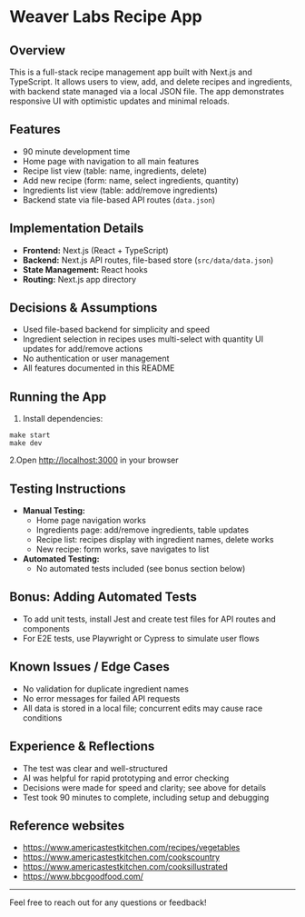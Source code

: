 # Weaver Labs Recipe App

## Overview
This is a full-stack recipe management app built with Next.js and TypeScript. It allows users to view, add, and delete recipes and ingredients, with backend state managed via a local JSON file. The app demonstrates responsive UI with optimistic updates and minimal reloads.

## Features
- 90 minute development time
- Home page with navigation to all main features
- Recipe list view (table: name, ingredients, delete)
- Add new recipe (form: name, select ingredients, quantity)
- Ingredients list view (table: add/remove ingredients)
- Backend state via file-based API routes (`data.json`)

## Implementation Details
- **Frontend:** Next.js (React + TypeScript)
- **Backend:** Next.js API routes, file-based store (`src/data/data.json`)
- **State Management:** React hooks
- **Routing:** Next.js app directory

## Decisions & Assumptions
- Used file-based backend for simplicity and speed
- Ingredient selection in recipes uses multi-select with quantity
UI updates for add/remove actions
- No authentication or user management
- All features documented in this README

## Running the App
1. Install dependencies:

```
make start
make dev
```
2.Open [http://localhost:3000](http://localhost:3000) in your browser

## Testing Instructions
- **Manual Testing:**
  - Home page navigation works
  - Ingredients page: add/remove ingredients, table updates
  - Recipe list: recipes display with ingredient names, delete works
  - New recipe: form works, save navigates to list
- **Automated Testing:**
  - No automated tests included (see bonus section below)

## Bonus: Adding Automated Tests
- To add unit tests, install Jest and create test files for API routes and components
- For E2E tests, use Playwright or Cypress to simulate user flows

## Known Issues / Edge Cases
- No validation for duplicate ingredient names
- No error messages for failed API requests
- All data is stored in a local file; concurrent edits may cause race conditions

## Experience & Reflections
- The test was clear and well-structured
- AI was helpful for rapid prototyping and error checking
- Decisions were made for speed and clarity; see above for details
- Test took 90 minutes to complete, including setup and debugging

## Reference websites
- https://www.americastestkitchen.com/recipes/vegetables
- https://www.americastestkitchen.com/cookscountry
- https://www.americastestkitchen.com/cooksillustrated
- https://www.bbcgoodfood.com/
---

Feel free to reach out for any questions or feedback!
